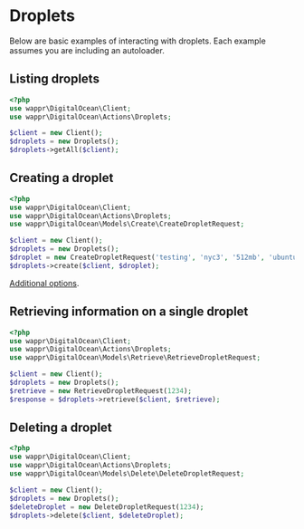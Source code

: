 # Droplets

Below are basic examples of interacting with droplets. Each example assumes you are including an autoloader.

## Listing droplets

```php
<?php
use wappr\DigitalOcean\Client;
use wappr\DigitalOcean\Actions\Droplets;

$client = new Client();
$droplets = new Droplets();
$droplets->getAll($client);
```

## Creating a droplet

```php
<?php
use wappr\DigitalOcean\Client;
use wappr\DigitalOcean\Actions\Droplets;
use wappr\DigitalOcean\Models\Create\CreateDropletRequest;

$client = new Client();
$droplets = new Droplets();
$droplet = new CreateDropletRequest('testing', 'nyc3', '512mb', 'ubuntu-14-04-x64');
$droplets->create($client, $droplet);
```

[Additional options](create/droplets.md).

## Retrieving information on a single droplet

```php
<?php
use wappr\DigitalOcean\Client;
use wappr\DigitalOcean\Actions\Droplets;
use wappr\DigitalOcean\Models\Retrieve\RetrieveDropletRequest;

$client = new Client();
$droplets = new Droplets();
$retrieve = new RetrieveDropletRequest(1234);
$response = $droplets->retrieve($client, $retrieve);
```

## Deleting a droplet

```php
<?php
use wappr\DigitalOcean\Client;
use wappr\DigitalOcean\Actions\Droplets;
use wappr\DigitalOcean\Models\Delete\DeleteDropletRequest;

$client = new Client();
$droplets = new Droplets();
$deleteDroplet = new DeleteDropletRequest(1234);
$droplets->delete($client, $deleteDroplet);
```
